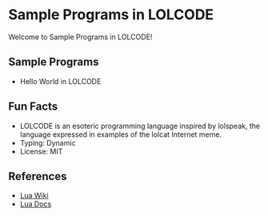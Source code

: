 # Sample Programs in LOLCODE

Welcome to Sample Programs in LOLCODE!

## Sample Programs

- Hello World in LOLCODE

## Fun Facts

- LOLCODE is an esoteric programming language inspired by lolspeak, the language expressed in examples of the lolcat Internet meme.
- Typing: Dynamic
- License: MIT

## References

- [Lua Wiki](https://en.wikipedia.org/wiki/Lua_(programming_language))
- [Lua Docs](https://www.lua.org/)
